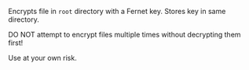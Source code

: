 Encrypts file in `root` directory with a Fernet key. Stores key in same directory.

DO NOT attempt to encrypt files multiple times without decrypting them first!

Use at your own risk.